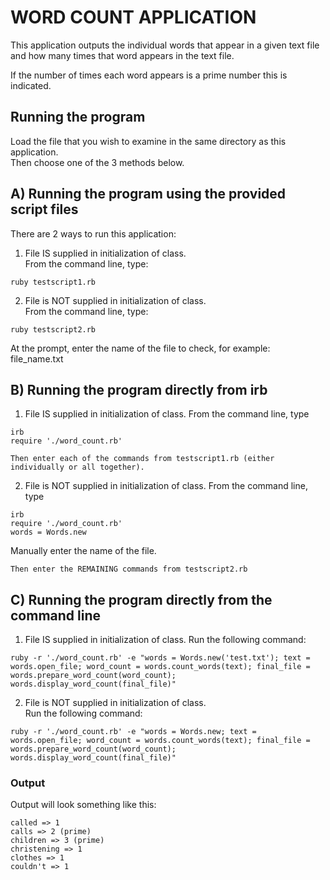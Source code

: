 # WORD COUNT APPLICATION
This application outputs the individual words that appear in a given text file and how many times that word appears in the text file.  

If the number of times each word appears is a prime number this is indicated.  

## Running the program
Load the file that you wish to examine in the same directory as this application.  
Then choose one of the 3 methods below.

## A) Running the program using the provided script files
There are 2 ways to run this application:
1) File IS supplied in initialization of class.  
From the command line, type:   
```
ruby testscript1.rb

```

2) File is NOT supplied in initialization of class.  
From the command line, type:   
```
ruby testscript2.rb

```
At the prompt, enter the name of the file to check, for example:   
file_name.txt   

## B) Running the program directly from irb
1) File IS supplied in initialization of class.
From the command line, type
```
irb
require './word_count.rb'

Then enter each of the commands from testscript1.rb (either individually or all together).
```

2) File is NOT supplied in initialization of class.
From the command line, type
```
irb
require './word_count.rb'
words = Words.new
```
Manually enter the name of the file.
```
Then enter the REMAINING commands from testscript2.rb
```

## C) Running the program directly from the command line
1) File IS supplied in initialization of class.
Run the following command:  
```
ruby -r './word_count.rb' -e "words = Words.new('test.txt'); text = words.open_file; word_count = words.count_words(text); final_file = words.prepare_word_count(word_count); words.display_word_count(final_file)"
```
2) File is NOT supplied in initialization of class.  
Run the following command:  
```
ruby -r './word_count.rb' -e "words = Words.new; text = words.open_file; word_count = words.count_words(text); final_file = words.prepare_word_count(word_count); words.display_word_count(final_file)"

```
### Output
Output will look something like this:  
```
called => 1
calls => 2 (prime)
children => 3 (prime)
christening => 1
clothes => 1
couldn't => 1
```
